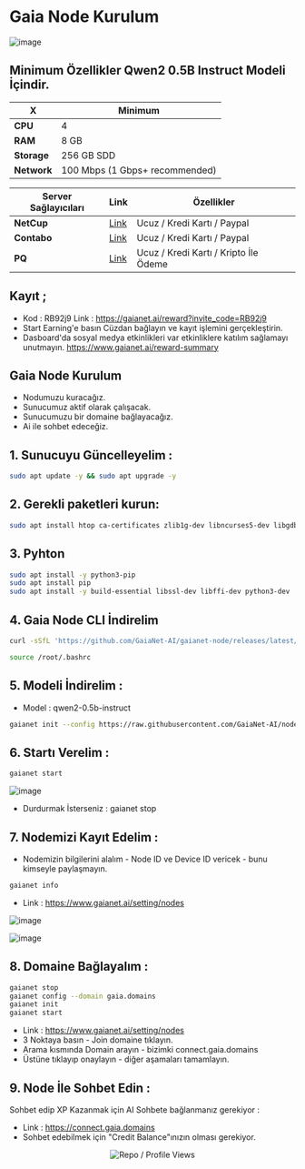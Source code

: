 # Gaia Node Kurulum

![image](https://github.com/user-attachments/assets/c7893f6c-c343-4650-95a9-ca90000c6aa6)

## Minimum Özellikler Qwen2 0.5B Instruct Modeli İçindir. 


| X        | Minimum              |
|------------------|----------------------------|
| **CPU**          | 4 |
| **RAM**          | 8 GB                     |
| **Storage**      | 256 GB SDD                   |
| **Network**      | 100 Mbps (1 Gbps+ recommended) |

| Server Sağlayıcıları        | Link              | Özellikler |
|------------------|----------------------------|----------------------------|
| **NetCup**          | [Link](https://www.netcup.com/en/?ref=261820) | Ucuz / Kredi Kartı / Paypal |
| **Contabo**          | [Link](https://www.dpbolvw.net/click-101330552-12454592)                     | Ucuz / Kredi Kartı / Paypal  |
| **PQ**      | [Link](https://pq.hosting/?from=627713)                  | Ucuz / Kredi Kartı / Kripto İle Ödeme |

## Kayıt ; 

- Kod : RB92j9 Link : https://gaianet.ai/reward?invite_code=RB92j9
- Start Earning'e basın Cüzdan bağlayın ve kayıt işlemini gerçekleştirin.
- Dasboard'da sosyal medya etkinlikleri var etkinliklere katılım sağlamayı unutmayın. https://www.gaianet.ai/reward-summary

## Gaia Node Kurulum 

- Nodumuzu kuracağız.
- Sunucumuz aktif olarak çalışacak.
- Sunucumuzu bir domaine bağlayacağız.
- Ai ile sohbet edeceğiz.


## 1. Sunucuyu Güncelleyelim : 

```bash
sudo apt update -y && sudo apt upgrade -y
```
## 2. Gerekli paketleri kurun:

```bash
sudo apt install htop ca-certificates zlib1g-dev libncurses5-dev libgdbm-dev libnss3-dev tmux iptables curl nvme-cli git wget make jq libleveldb-dev build-essential pkg-config ncdu tar clang bsdmainutils lsb-release libssl-dev libreadline-dev libffi-dev jq gcc screen unzip lz4 -y
```

## 3. Pyhton 

```bash
sudo apt install -y python3-pip
sudo apt install pip
sudo apt install -y build-essential libssl-dev libffi-dev python3-dev
```
## 4. Gaia Node CLI İndirelim 

```bash
curl -sSfL 'https://github.com/GaiaNet-AI/gaianet-node/releases/latest/download/install.sh' | bash
```

```bash
source /root/.bashrc
```

## 5. Modeli İndirelim : 

- Model : qwen2-0.5b-instruct

```bash
gaianet init --config https://raw.githubusercontent.com/GaiaNet-AI/node-configs/main/qwen2-0.5b-instruct/config.json
```

## 6. Startı Verelim : 
```bash
gaianet start
```

![image](https://github.com/user-attachments/assets/41aada02-45de-43e8-8298-4656afa15c61)


- Durdurmak İsterseniz : gaianet stop

## 7. Nodemizi Kayıt Edelim : 

- Nodemizin bilgilerini alalım - Node ID ve Device ID vericek - bunu kimseyle paylaşmayın.

```bash
gaianet info
```

- Link : https://www.gaianet.ai/setting/nodes

![image](https://github.com/user-attachments/assets/5c561fbd-832d-4219-8731-73423b92d618)

![image](https://github.com/user-attachments/assets/4de464c6-444b-41b1-a8bb-8c808e41576b)

## 8. Domaine Bağlayalım : 
```bash
gaianet stop
gaianet config --domain gaia.domains
gaianet init
gaianet start
```

- Link : https://www.gaianet.ai/setting/nodes
- 3 Noktaya basın - Join domaine tıklayın. 
- Arama kısmında Domain arayın - bizimki connect.gaia.domains
- Üstüne tıklayıp onaylayın - diğer aşamaları tamamlayın.

## 9. Node İle Sohbet Edin : 

Sohbet edip XP Kazanmak için AI Sohbete bağlanmanız gerekiyor : 
- Link : https://connect.gaia.domains
- Sohbet edebilmek için "Credit Balance"ınızın olması gerekiyor.

<p align="center">
  <img src="https://komarev.com/ghpvc/?username=FurkanL0&style=flat-square&color=red&label=Profile+Views+/+Repo+Views+" alt="Repo / Profile Views" />
</p>
